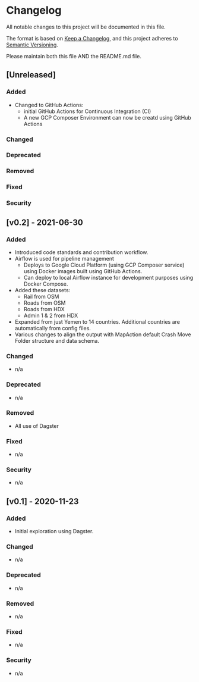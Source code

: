 # Changelog
All notable changes to this project will be documented in this file.

The format is based on [Keep a Changelog](https://keepachangelog.com/en/1.0.0/),
and this project adheres to [Semantic Versioning](https://semver.org/spec/v2.0.0.html).

Please maintain both this file AND the README.md file.

## [Unreleased]

### Added
- Changed to GitHub Actions:
  * initial GitHub Actions for Continuous Integration (CI)
  * A new GCP Composer Environment can now be creatd using GitHub Actions

### Changed
### Deprecated
### Removed
### Fixed
### Security

## [v0.2] - 2021-06-30
### Added
- Introduced code standards and contribution workflow.
- Airflow is used for pipeline management
  * Deploys to Google Cloud Platform (using GCP Composer service) using Docker images built using GitHub Actions.
  * Can deploy to local Airflow instance for development purposes using Docker Compose.
- Added these datasets:
  * Rail from OSM
  * Roads from OSM
  * Roads from HDX
  * Admin 1 & 2 from HDX
- Expanded from just Yemen to 14 countries. Additional countries are automatically from config files.
- Various changes to align the output with MapAction default Crash Move Folder structure and data schema.

### Changed
- n/a
### Deprecated
- n/a
### Removed
- All use of Dagster
### Fixed
- n/a
### Security
- n/a

## [v0.1] - 2020-11-23
### Added
- Initial exploration using Dagster.
### Changed
- n/a
### Deprecated
- n/a
### Removed
- n/a
### Fixed
- n/a
### Security
- n/a
